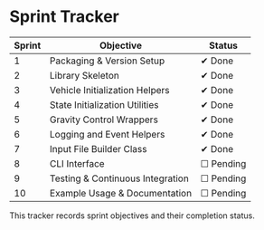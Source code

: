 # Sprint Tracker

| Sprint | Objective | Status |
|-------|-----------|--------|
| 1 | Packaging & Version Setup | ✔ Done |
| 2 | Library Skeleton | ✔ Done |
| 3 | Vehicle Initialization Helpers | ✔ Done |
| 4 | State Initialization Utilities | ✔ Done |
| 5 | Gravity Control Wrappers | ✔ Done |
| 6 | Logging and Event Helpers | ✔ Done |
| 7 | Input File Builder Class | ✔ Done |
| 8 | CLI Interface | ☐ Pending |
| 9 | Testing & Continuous Integration | ☐ Pending |
| 10 | Example Usage & Documentation | ☐ Pending |

This tracker records sprint objectives and their completion status.
